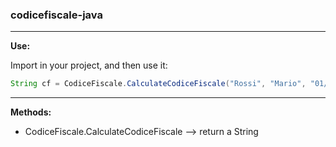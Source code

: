 ### codicefiscale-java

****

**Use:**

Import in your project, and then use it:

```java
String cf = CodiceFiscale.CalculateCodiceFiscale("Rossi", "Mario", "01/01/1980", "M", "Roma");
```

****

**Methods:**

- CodiceFiscale.CalculateCodiceFiscale --> return a String
